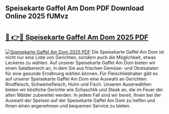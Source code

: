 ## Speisekarte Gaffel Am Dom PDF Download Online 2025 fUMvz

# <h2><a href="http://gce3gni.nevu.top/?p=Speisekarte+Gaffel+Am+Dom">🔗 👉🔴 Speisekarte Gaffel Am Dom 2025 PDF</a></h2>

[![Speisekarte Gaffel Am Dom 2025 PDF](https://i.imgur.com/dBaPXMq.png)](http://gce3gni.nevu.top/?p=Speisekarte+Gaffel+Am+Dom)
Die Speisekarte Gaffel Am Dom ist nicht nur eine Liste von Gerichten, sondern auch die Möglichkeit, etwas Leckeres zu wählen. Auf unserer Speisekarte Gaffel Am Dom bieten wir einen Salatbereich an, in dem Sie aus frischen Gemüse- und Obstsalaten für eine gesunde Ernährung wählen können. Für Fleischliebhaber gibt es auf unserer Speisekarte Gaffel Am Dom eine Auswahl an Gerichten: Rindfleisch, Schweinefleisch, Huhn und Fisch. Unseren Auserwählten bieten wir köstliche Gerichte wie Schaschlik und Steak an, die im Feuer der alten Wälder zubereitet werden. In jedem Fall sind wir bereit, Ihnen bei der Auswahl der Speisen auf der Speisekarte Gaffel Am Dom zu helfen und Ihnen einen angenehmen und bequemen Service zu bieten.
